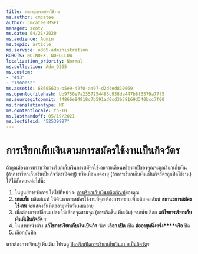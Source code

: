 ```yaml
---
title: ต่ออายุการสมัครใช้งาน
ms.author: cmcatee
author: cmcatee-MSFT
manager: scotv
ms.date: 04/21/2020
ms.audience: Admin
ms.topic: article
ms.service: o365-administration
ROBOTS: NOINDEX, NOFOLLOW
localization_priority: Normal
ms.collection: Adm_O365
ms.custom:
- "493"
- "1500032"
ms.assetid: 6860563a-b5e9-42f0-aa97-d2d4ed810069
ms.openlocfilehash: bb9750e7a2357254485c938da447b8f3579a77f5
ms.sourcegitcommit: f4866e94918c7b591ad0cd3b58169d340bcc7f00
ms.translationtype: MT
ms.contentlocale: th-TH
ms.lasthandoff: 05/19/2021
ms.locfileid: "52539987"
---
```

# <a name="subscription-recurring-billing"></a>การเรียกเก็บเงินตามการสมัครใช้งานเป็นกิจวัตร

ถ้าคุณต้องการทราบว่าการเรียกเก็บเงินการสมัครใช้งานรายเดือนหรือรายปีของคุณจะถูกเรียกเก็บเงิน (ถ้าการเรียกเก็บเงินเป็นกิจวัตรเปิดอยู่) หรือเมื่อหมดอายุ (ถ้าการเรียกเก็บเงินเป็นกิจวัตรถูกปิดใช้งาน) ให้ใช้ขั้นตอนต่อไปนี้:
  
1. ในศูนย์การจัดการ ให้ไปที่หน้า \> [การเรียกเก็บเงินผลิตภัณฑ์](https://go.microsoft.com/fwlink/p/?linkid=842054)ของคุณ
2. **บนแท็บ** ผลิตภัณฑ์ ให้ค้นหาการสมัครใช้งานที่คุณต้องการทราบเพิ่มเติม คอลัมน์ **สถานะการสมัครใช้งาน** จะแสดงวันที่ต่ออายุหรือวันหมดอายุ
3. เมื่อต้องการเปลี่ยนแปลง ให้เลือกจุดสามจุด (การเกิดขึ้นเพิ่มเติม) จากนั้นเลือก **แก้ไขการเรียกเก็บเงินที่เป็นกิจวัต** ร
4. ในบานหน้าต่าง **แก้ไขการเรียกเก็บเงินเป็นกิจ** วัตร **เลือก เปิด** เปิด **ต่ออายุหนึ่งครั้ง****หรือ** ปิด
5. เลือกบันทึก

หากต้องการเรียนรู้เพิ่มเติม โปรดดู [ปิดหรือเปิดการเรียกเก็บเงินแบบเป็นกิจวัต](/microsoft-365/commerce/subscriptions/renew-your-subscription)ร